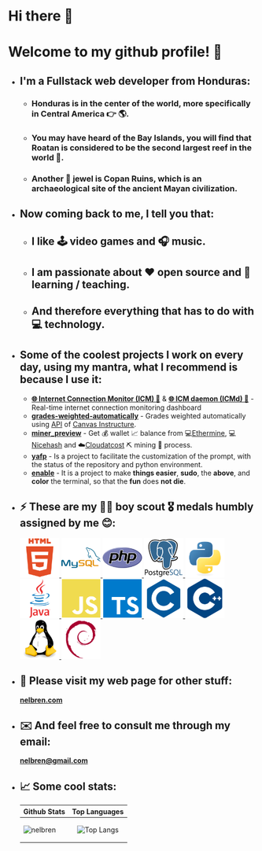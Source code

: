 # Hi there 👋

# Welcome to my github profile! 🥳

- ## I'm a Fullstack web developer from **Honduras**: 
  - ### **Honduras** is in the center of the world, more specifically in **Central America** 👉 🌎. 
  - ### You may have heard of the Bay Islands, you will find that Roatan is considered to be the second largest reef in the world 🤿.
  - ### Another 💎 jewel is Copan Ruins, which is an archaeological site of the ancient Mayan civilization.
- ## Now coming back to me, I tell you that:
  - ## I like 🕹 video games and 🎧 music.
  - ## I am passionate about ❤️ **open source** and 📖 **learning / teaching**.
  - ## And therefore everything that has to do with 💻 technology.

- ## Some of the coolest projects I work on every day, using my mantra, what I recommend is because I use it:
  - **[🌐 Internet Connection Monitor (ICM) 🔌](https://github.com/nelbren/ICM)** & **[🌐 ICM daemon (ICMd) 🔌](https://github.com/nelbren/ICMd)** - Real-time internet connection monitoring dashboard
  - **[grades-weighted-automatically](https://github.com/nelbren/grades-weighted-automatically)** - Grades weighted automatically using [API](https://canvas.instructure.com/doc/api/index.html) of [Canvas Instructure](https://www.instructure.com/lms-learning-management-system).
  - **[miner_preview](https://github.com/nelbren/miner_preview)** - Get 💰 wallet 📈 balance from 💻[Ethermine](https://www.ethermine.org/), 💻[Nicehash](https://www.nicehash.com/) and ☁️[Cloudatcost](https://www.cloudatcost.com/) ⛏️ mining 🚧 process.
  - **[yafp](https://github.com/nelbren/yafp)** - Is a project to facilitate the customization of the prompt, with the status of the repository and python environment.
  - **[enable](https://github.com/nelbren/npres/tree/master/bin/enable)** - It is a project to make **things easier**, **sudo**, the **above**, and **color** the terminal, so that the **fun** does **not die**.
- ## ⚡ **These are my 🤘🏼 boy scout 🎖 medals humbly assigned by me 😊:**
  <a href="https://www.w3.org/html/" target="_blank"> <img src="https://github.com/devicons/devicon/blob/master/icons/html5/html5-plain-wordmark.svg" alt="html5" width="80"/> </a>
  <a href="https://www.mysql.com/" target="_blank"> <img src="https://github.com/devicons/devicon/blob/master/icons/mysql/mysql-original-wordmark.svg" alt="mysql" width="80" /> </a> 
  <a href="https://www.php.net" target="_blank"> <img src="https://github.com/devicons/devicon/blob/master/icons/php/php-original.svg" alt="php" width="80"/> </a> <a href="https://www.postgresql.org" target="_blank"> <img src="https://github.com/devicons/devicon/blob/master/icons/postgresql/postgresql-original-wordmark.svg" alt="postgresql" width="80"/> </a> 
  <a href="https://www.python.org" target="_blank"> <img src="https://github.com/devicons/devicon/blob/master/icons/python/python-original.svg" alt="python" width="80" /> </a>
  <a href="https://www.java.com" target="_blank"> <img src="https://github.com/devicons/devicon/blob/master/icons/java/java-original-wordmark.svg" alt="java" width="80" /> </a>
  <a href="https://www.java.com](https://developer.mozilla.org/es/docs/Web/JavaScript" target="_blank"> <img src="https://github.com/devicons/devicon/blob/master/icons/javascript/javascript-plain.svg" alt="javascript" width="80" /> </a>
  <a href="https://github.com/devicons/devicon/blob/master/icons/typescript/typescript-plain.svg" target="_blank"> <img src="https://github.com/devicons/devicon/blob/master/icons/typescript/typescript-plain.svg" alt="typescript" width="80" /> </a>
  <a href="https://github.com/devicons/devicon/blob/master/icons/c/c-plain.svg" target="_blank"> <img src="https://github.com/devicons/devicon/blob/master/icons/c/c-plain.svg" alt="C" width="80" /> </a>
  <a href="https://github.com/devicons/devicon/blob/master/icons/cplusplus/cplusplus-plain.svg" target="_blank"> <img src="https://github.com/devicons/devicon/blob/master/icons/cplusplus/cplusplus-plain.svg" alt="C++" width="80" /> </a>
  <a href="https://github.com/devicons/devicon/blob/master/icons/linux/linux-original.svg" target="_blank"> <img src="https://github.com/devicons/devicon/blob/master/icons/linux/linux-original.svg" alt="Linux" width="80" /> </a>
  <a href="https://github.com/devicons/devicon/blob/master/icons/debian/debian-plain.svg" target="_blank"> <img src="https://github.com/devicons/devicon/blob/master/icons/debian/debian-plain.svg" alt="Debian" width="80" /> </a>

- ## 🔗 **Please visit my web page for other stuff:**
  <a href="https://nelbren.com">**nelbren.com**</a>

- ## ✉️ **And feel free to consult me through my email:**
  <a href="mailto: nelbren@gmail.com">**nelbren@gmail.com**</a>

- ## 📈 Some cool stats:
  |Github Stats|Top Languages|
  |:--:|:--:|
  |<p align="left"> <img src="https://github-readme-stats.vercel.app/api?username=nelbren&show_icons=true&theme=radical" alt="nelbren" />|![Top Langs](https://github-readme-stats.vercel.app/api/top-langs/?username=nelbren&layout=compact)|

<!--
**nelbren/nelbren** is a ✨ _special_ ✨ repository because its `README.md` (this file) appears on your GitHub profile.

Here are some ideas to get you started:

- 🔭 I’m currently working on ...
- 🌱 I’m currently learning ...
- 👯 I’m looking to collaborate on ...
- 🤔 I’m looking for help with ...
- 💬 Ask me about ...
- 📫 How to reach me: ...
- 😄 Pronouns: ...
- ⚡ Fun fact: ...
-->
